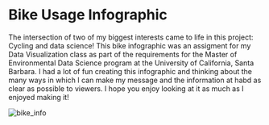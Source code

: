 # Bike Usage Infographic

The intersection of two of my biggest interests came to life in this project: Cycling and data science! This bike infographic was an assigment for my Data Visualization class as part of the requirements for the Master of Environmental Data Science program at the University of California, Santa Barbara. I had a lot of fun creating this infographic and thinking about the many ways in which I can make my message and the information at habd as clear as possible to viewers. I hope you enjoy looking at it as much as I enjoyed making it! 



![bike_info](https://github.com/annieradams/bike-usage-infographic/assets/141262273/e3e856bc-a9fa-44a5-bc0e-db4abf56cb59)

